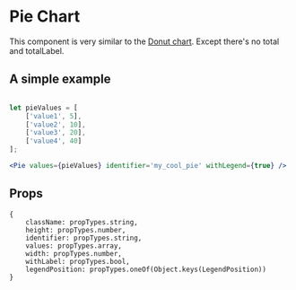# Pie Chart

This component is very similar to the [Donut chart](donut.md). Except there's no total and totalLabel.

## A simple example

```jsx

let pieValues = [
    ['value1', 5],
    ['value2', 10],
    ['value3', 20],
    ['value4', 40]
];

<Pie values={pieValues} identifier='my_cool_pie' withLegend={true} />
```

## Props

```JS
{
    className: propTypes.string,
    height: propTypes.number,
    identifier: propTypes.string,
    values: propTypes.array,
    width: propTypes.number,
    withLabel: propTypes.bool,
    legendPosition: propTypes.oneOf(Object.keys(LegendPosition))
}
```

